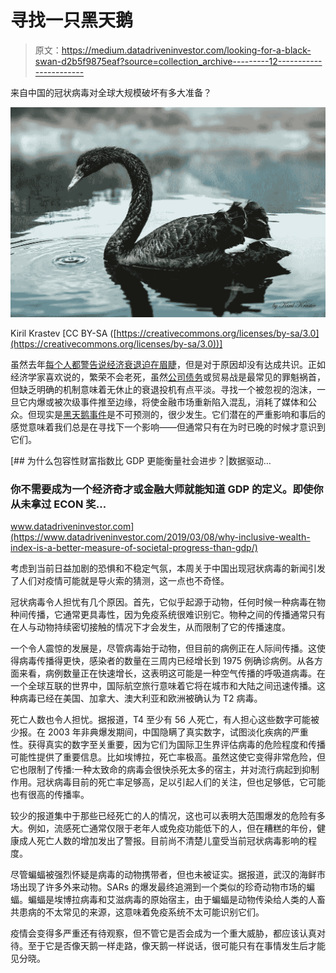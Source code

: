 # 寻找一只黑天鹅

> 原文：<https://medium.datadriveninvestor.com/looking-for-a-black-swan-d2b5f9875eaf?source=collection_archive---------12----------------------->

来自中国的冠状病毒对全球大规模破坏有多大准备？

![](img/29c4d1c336150b7969ce418180412402.png)

Kiril Krastev [CC BY-SA ([https://creativecommons.org/licenses/by-sa/3.0](https://creativecommons.org/licenses/by-sa/3.0))]

虽然去年[每个人都警告说经济衰退迫在眉睫](https://medium.com/@kkholland/what-if-everyone-saw-the-recession-coming-dba117e725ce)，但是对于原因却没有达成共识。正如经济学家喜欢说的，繁荣不会老死，虽然[公司债务](https://latest.13d.com/weak-link-us-economy-corporate-debt-bond-market-490c4b00315e)或贸易战是最常见的罪魁祸首，但缺乏明确的机制意味着无休止的衰退投机有点平淡。寻找一个被忽视的泡沫，一旦它内爆或被次级事件推至边缘，将使金融市场重新陷入混乱，消耗了媒体和公众。但现实是[黑天鹅事件](https://www.investopedia.com/terms/b/blackswan.asp)是不可预测的，很少发生。它们潜在的严重影响和事后的感觉意味着我们总是在寻找下一个影响——但通常只有在为时已晚的时候才意识到它们。

[](https://www.datadriveninvestor.com/2019/03/08/why-inclusive-wealth-index-is-a-better-measure-of-societal-progress-than-gdp/) [## 为什么包容性财富指数比 GDP 更能衡量社会进步？|数据驱动…

### 你不需要成为一个经济奇才或金融大师就能知道 GDP 的定义。即使你从未拿过 ECON 奖…

www.datadriveninvestor.com](https://www.datadriveninvestor.com/2019/03/08/why-inclusive-wealth-index-is-a-better-measure-of-societal-progress-than-gdp/) 

考虑到当前日益加剧的恐惧和不稳定气氛，本周关于中国出现冠状病毒的新闻引发了人们对疫情可能就是导火索的猜测，这一点也不奇怪。

冠状病毒令人担忧有几个原因。首先，它似乎起源于动物，任何时候一种病毒在物种间传播，它通常更具毒性，因为免疫系统很难识别它。物种之间的传播通常只有在人与动物持续密切接触的情况下才会发生，从而限制了它的传播速度。

一个令人震惊的发展是，尽管病毒始于动物，但目前的病例正在人际间传播。这使得病毒传播得更快，感染者的数量在三周内已经增长到 1975 例确诊病例。从各方面来看，病例数量正在快速增长，这表明这可能是一种空气传播的呼吸道病毒。在一个全球互联的世界中，国际航空旅行意味着它将在城市和大陆之间迅速传播。这种病毒已经在美国、加拿大、澳大利亚和欧洲被确认为 T2 病毒。

死亡人数也令人担忧。据报道，T4 至少有 56 人死亡，有人担心这些数字可能被少报。在 2003 年非典爆发期间，中国隐瞒了真实数字，试图淡化疾病的严重性。获得真实的数字至关重要，因为它们为国际卫生界评估病毒的危险程度和传播可能性提供了重要信息。比如埃博拉，死亡率极高。虽然这使它变得非常危险，但它也限制了传播:一种太致命的病毒会很快杀死太多的宿主，并对流行病起到抑制作用。冠状病毒目前的死亡率足够高，足以引起人们的关注，但也足够低，它可能也有很高的传播率。

较少的报道集中于那些已经死亡的人的情况，这也可以表明大范围爆发的危险有多大。例如，流感死亡通常仅限于老年人或免疫功能低下的人，但在糟糕的年份，健康成人死亡人数的增加发出了警报。目前尚不清楚儿童受当前冠状病毒影响的程度。

尽管蝙蝠被强烈怀疑是病毒的动物携带者，但也未被证实。据报道，武汉的海鲜市场出现了许多外来动物。SARs 的爆发最终追溯到一个类似的珍奇动物市场的蝙蝠。蝙蝠是埃博拉病毒和艾滋病毒的原始宿主，由于蝙蝠是动物传染给人类的人畜共患病的不太常见的来源，这意味着免疫系统不太可能识别它们。

疫情会变得多严重还有待观察，但不管它是否会成为一个重大威胁，都应该认真对待。至于它是否像天鹅一样走路，像天鹅一样说话，很可能只有在事情发生后才能见分晓。